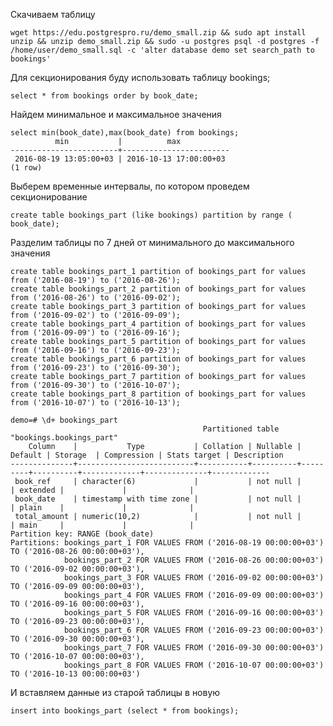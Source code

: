 Скачиваем таблицу

```wget https://edu.postgrespro.ru/demo_small.zip && sudo apt install unzip && unzip demo_small.zip && sudo -u postgres psql -d postgres -f /home/user/demo_small.sql -c 'alter database demo set search_path to bookings'```

Для секционирования буду использовать таблицу bookings;

``` select * from bookings order by book_date; ```

Найдем минимальное и максимальное значения

```
select min(book_date),max(book_date) from bookings;
          min           |          max
------------------------+------------------------
 2016-08-19 13:05:00+03 | 2016-10-13 17:00:00+03
(1 row)
```


Выберем временные интервалы, по котором проведем секционирование 

```create table bookings_part (like bookings) partition by range ( book_date);```


Разделим таблицы по 7 дней от минимального до максимального значения

```
create table bookings_part_1 partition of bookings_part for values from ('2016-08-19') to ('2016-08-26');
create table bookings_part_2 partition of bookings_part for values from ('2016-08-26') to ('2016-09-02');
create table bookings_part_3 partition of bookings_part for values from ('2016-09-02') to ('2016-09-09');
create table bookings_part_4 partition of bookings_part for values from ('2016-09-09') to ('2016-09-16');
create table bookings_part_5 partition of bookings_part for values from ('2016-09-16') to ('2016-09-23');
create table bookings_part_6 partition of bookings_part for values from ('2016-09-23') to ('2016-09-30');
create table bookings_part_7 partition of bookings_part for values from ('2016-09-30') to ('2016-10-07');
create table bookings_part_8 partition of bookings_part for values from ('2016-10-07') to ('2016-10-13');
```



```
demo=# \d+ bookings_part
                                           Partitioned table "bookings.bookings_part"
    Column    |           Type           | Collation | Nullable | Default | Storage  | Compression | Stats target | Description
--------------+--------------------------+-----------+----------+---------+----------+-------------+--------------+-------------
 book_ref     | character(6)             |           | not null |         | extended |             |              |
 book_date    | timestamp with time zone |           | not null |         | plain    |             |              |
 total_amount | numeric(10,2)            |           | not null |         | main     |             |              |
Partition key: RANGE (book_date)
Partitions: bookings_part_1 FOR VALUES FROM ('2016-08-19 00:00:00+03') TO ('2016-08-26 00:00:00+03'),
            bookings_part_2 FOR VALUES FROM ('2016-08-26 00:00:00+03') TO ('2016-09-02 00:00:00+03'),
            bookings_part_3 FOR VALUES FROM ('2016-09-02 00:00:00+03') TO ('2016-09-09 00:00:00+03'),
            bookings_part_4 FOR VALUES FROM ('2016-09-09 00:00:00+03') TO ('2016-09-16 00:00:00+03'),
            bookings_part_5 FOR VALUES FROM ('2016-09-16 00:00:00+03') TO ('2016-09-23 00:00:00+03'),
            bookings_part_6 FOR VALUES FROM ('2016-09-23 00:00:00+03') TO ('2016-09-30 00:00:00+03'),
            bookings_part_7 FOR VALUES FROM ('2016-09-30 00:00:00+03') TO ('2016-10-07 00:00:00+03'),
            bookings_part_8 FOR VALUES FROM ('2016-10-07 00:00:00+03') TO ('2016-10-13 00:00:00+03')

```

И вставляем данные из старой таблицы в новую

```insert into bookings_part (select * from bookings);```

